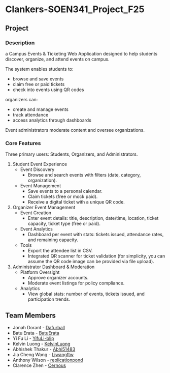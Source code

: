 # Clankers-SOEN341_Project_F25

## Project

### Description

a Campus Events & Ticketing Web Application designed to help students discover, organize, and attend events on campus. 

The system enables students to: 
- browse and save events 
- claim free or paid tickets 
- check into events using QR codes

organizers can:
- create and manage events
- track attendance
- access analytics through dashboards

Event administrators moderate content and oversee organizations.
 
### Core Features

 Three primary users: Students, Organizers, and Administrators.
 1. Student Event Experience
 	- Event Discovery
		- Browse and search events with filters (date, category, organization).
 	- Event Management
	     - Save events to a personal calendar.
	     - Claim tickets (free or mock paid).
	     - Receive a digital ticket with a unique QR code.
 2. Organizer Event Management
	 - Event Creation
	     - Enter event details: title, description, date/time, location, ticket capacity, ticket type (free or paid).
	 - Event Analytics
	     - Dashboard per event with stats: tickets issued, attendance rates, and remaining capacity.
	 - Tools
	     - Export the attendee list in CSV.
	     - Integrated QR scanner for ticket validation (for simplicity, you can assume the QR code image can be provided via file upload).
 3. Administrator Dashboard & Moderation
	 - Platform Oversight
	     - Approve organizer accounts.
	     - Moderate event listings for policy compliance.
	 - Analytics
	     - View global stats: number of events, tickets issued, and participation trends.

## Team Members

- Jonah Dorant 		- [Dafurball](https://github.com/Dafurball)
- Batu Erata 		- [BatuErata](https://github.com/BatuErata)
- Yi Fu Li 			- [YifuLi-blip](https://github.com/YifuLi-blip)
- Kelvin Luong 		- [KelvinLuong](https://github.com/KelvinLuong)
- Abhishek Thakur 	- [Abhi51483](https://github.com/Abhi514583)
- Jia Cheng Wang 	- [Ljwangftw](https://github.com/Ljwangftw)
- Anthony Wilson 	- [replicationpond](https://github.com/replicationpond)
- Clarence Zhen 	- [Cernous](https://github.com/Cernous)
